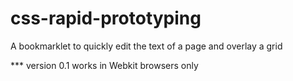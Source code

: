 # css-rapid-prototyping
A bookmarklet to quickly edit the text of a page and overlay a grid

*** version 0.1
works in Webkit browsers only
